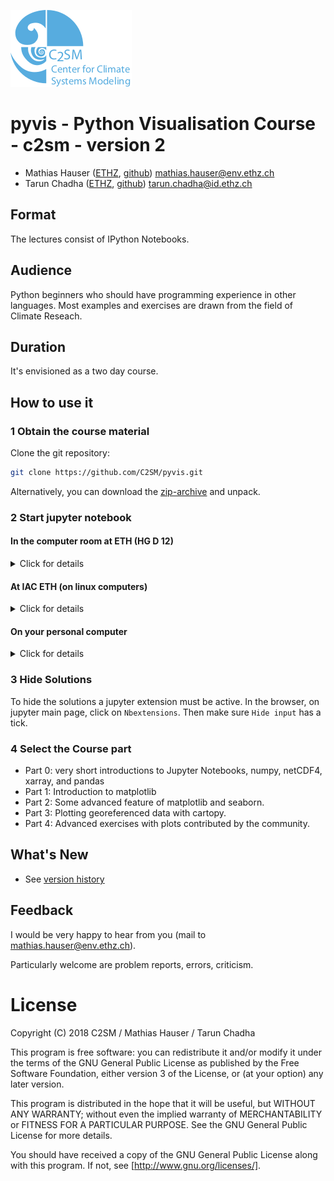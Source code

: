![c2sm logo](./figures/c2sm.png)

# pyvis - Python Visualisation Course - c2sm - version 2


* Mathias Hauser ([ETHZ](http://www.iac.ethz.ch/people-iac/person-detail.html?persid=146568), [github](https://github.com/mathause)) <mathias.hauser@env.ethz.ch>
* Tarun Chadha  ([ETHZ](https://www.ethz.ch/services/en/organisation/departments/it-services/people/person-detail.html?persid=166149), [github](https://github.com/chadhat)) <tarun.chadha@id.ethz.ch>


## Format

The lectures consist of IPython Notebooks.

## Audience

Python beginners who should have programming experience in other
languages. Most examples and exercises are drawn from the field
of Climate Reseach.

## Duration

It's envisioned as a two day course.


## How to use it

### 1 Obtain the course material

Clone the git repository:

~~~~bash
git clone https://github.com/C2SM/pyvis.git
~~~~

Alternatively, you can download the [zip-archive](https://github.com/C2SM/pyvis/archive/master.zip)
and unpack.


### 2 Start jupyter notebook

#### In the computer room at ETH (HG D 12)

<details>
<summary>Click for details</summary>

 * log in to Fedora (you may have to reboot the computer)
 * execute the following commands:

~~~~bash
# If the terminal prompt shows "bash-4.4" instead of your username then execute
source /etc/bashrc

OR

#Add the following lines to your .bashrc file and restart the terminal
if [ -f /etc/bashrc ]; then
        . /etc/bashrc
fi

# Once you see your username in the terminal prompt then execute the following
conda activate /opt/kunden/chadha/conda/envs/pyvis
# go to the directory of the material
jupyter notebook
~~~~

</details>

#### At IAC ETH (on linux computers)

<details>
<summary>Click for details</summary>

 * you can use the standard conda environment
 * execute the following commands:

~~~~bash
module load conda/2018
source activate iacpy3_2018
# go to the directory of the material
jupyter notebook
~~~~

See also the [Python FAQ on the IAC wiki](https://wiki.iac.ethz.ch/IT/PythonFAQ) (restricted access).

</details>

#### On your personal computer

<details>
<summary>Click for details</summary>

 * [Install conda and the pyvis environment](./INSTALL.md)
 * Start jupyter - from the command line

~~~~bash
source activate pyvis
# go to the directory of the material
jupyter notebook
~~~~

 * Start jupyter - from Anaconda Navigator (Windows)

   * Open Anaconda Navigator
   * Make sure you are in the `Home` tab
   * Switch to pyvis environment; select 'pyvis' from the dropdown
   * Launch jupyter notebook
   * Go to the directory of the material

</details>

### 3 Hide Solutions

To hide the solutions a jupyter extension must be active. In the browser, on jupyter main page, click on `Nbextensions`. Then make sure `Hide input` has a tick.


### 4  Select the Course part

 * Part 0: very short introductions to Jupyter Notebooks, numpy, netCDF4, xarray, and pandas
 * Part 1: Introduction to matplotlib
 * Part 2: Some advanced feature of matplotlib and seaborn.
 * Part 3: Plotting georeferenced data with cartopy.
 * Part 4: Advanced exercises with plots contributed by the community.

## What's New

 * See [version history](./WHATS_NEW.md)


## Feedback

I would be very happy to hear from you (mail to <mathias.hauser@env.ethz.ch>).

Particularly welcome are problem reports, errors, criticism.

# License

Copyright (C) 2018 C2SM / Mathias Hauser / Tarun Chadha

This program is free software: you can redistribute it and/or modify
it under the terms of the GNU General Public License as published by
the Free Software Foundation, either version 3 of the License, or
(at your option) any later version.

This program is distributed in the hope that it will be useful,
but WITHOUT ANY WARRANTY; without even the implied warranty of
MERCHANTABILITY or FITNESS FOR A PARTICULAR PURPOSE.  See the
GNU General Public License for more details.

You should have received a copy of the GNU General Public License
along with this program.  If not, see [http://www.gnu.org/licenses/].
